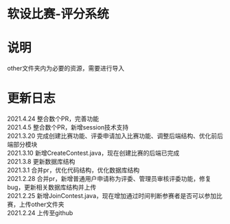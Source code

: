 # 软设比赛-评分系统  

# 说明  
other文件夹内为必要的资源，需要进行导入  

# 更新日志  
2021.4.24 整合数个PR，完善功能  
2021.4.5 整合数个PR，新增session技术支持  
2021.3.20 完成创建比赛功能、评委申请加入比赛功能、调整后端结构、优化前后端部分模块  
2021.3.10 新增CreateContest.java，现在创建比赛的后端已完成  
2021.3.8 更新数据库结构  
2021.3.1 合并pr，优化代码结构，优化数据库结构  
2021.2.28 合并pr，新增普通用户申请称为评委、管理员审核评委功能，修复bug，更新相关数据库结构并上传    
2021.2.25 新增JoinContest.java，现在增加通过时间判断参赛者是否可以参加比赛，上传other文件夹  
2021.2.24 上传至github  
